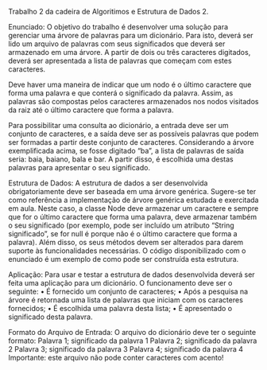 Trabalho 2 da cadeira de Algoritimos e Estrutura de Dados 2.

Enunciado:
O objetivo do trabalho é desenvolver uma solução para gerenciar uma árvore de palavras para um dicionário. 
Para isto, deverá ser lido um arquivo de palavras com seus significados que deverá ser armazenado em uma 
árvore. A partir de dois ou três caracteres digitados, deverá ser apresentada a lista de palavras que começam com estes caracteres.

Deve haver uma maneira de indicar que um nodo é o último caractere que forma uma palavra
e que conterá o significado da palavra. Assim, as palavras são compostas pelos caracteres
armazenados nos nodos visitados da raiz até o último caractere que forma a palavra.

Para possibilitar uma consulta ao dicionário, a entrada deve ser um conjunto de caracteres, e
a saída deve ser as possíveis palavras que podem ser formadas a partir deste conjunto de
caracteres. Considerando a árvore exemplificada acima, se fosse digitado “ba”, a lista de
palavras de saída seria: baia, baiano, bala e bar. A partir disso, é escolhida uma destas
palavras para apresentar o seu significado. 

Estrutura de Dados:
A estrutura de dados a ser desenvolvida obrigatoriamente deve ser baseada em uma árvore
genérica. Sugere-se ter como referência a implementação de árvore genérica estudada e
exercitada em aula. Neste caso, a classe Node deve armazenar um caractere e sempre que
for o último caractere que forma uma palavra, deve armazenar também o seu significado (por
exemplo, pode ser incluído um atributo “String significado”, se for null é porque não é o último
caractere que forma a palavra). Além disso, os seus métodos devem ser alterados para darem
suporte às funcionalidades necessárias. O código disponibilizado com o enunciado é um
exemplo de como pode ser construída esta estrutura. 

Aplicação:
Para usar e testar a estrutura de dados desenvolvida deverá ser feita uma aplicação para um
dicionário. O funcionamento deve ser o seguinte:
• É fornecido um conjunto de caracteres;
• Após a pesquisa na árvore é retornada uma lista de palavras que iniciam com os
caracteres fornecidos;
• É escolhida uma palavra desta lista;
• É apresentado o significado desta palavra. 

Formato do Arquivo de Entrada:
O arquivo do dicionário deve ter o seguinte formato:
Palavra 1; significado da palavra 1
Palavra 2; significado da palavra 2
Palavra 3; significado da palavra 3
Palavra 4; significado da palavra 4
Importante: este arquivo não pode conter caracteres com acento!
